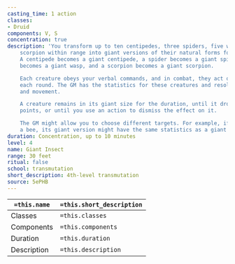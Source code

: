 ```yaml
---
casting_time: 1 action
classes:
- Druid
components: V, S
concentration: true
description: 'You transform up to ten centipedes, three spiders, five wasps, or one
    scorpion within range into giant versions of their natural forms for the duration.
    A centipede becomes a giant centipede, a spider becomes a giant spider, a wasp
    becomes a giant wasp, and a scorpion becomes a giant scorpion.

    Each creature obeys your verbal commands, and in combat, they act on your turn
    each round. The GM has the statistics for these creatures and resolves their actions
    and movement.

    A creature remains in its giant size for the duration, until it drops to 0 hit
    points, or until you use an action to dismiss the effect on it.

    The GM might allow you to choose different targets. For example, if you transform
    a bee, its giant version might have the same statistics as a giant wasp.'
duration: Concentration, up to 10 minutes
level: 4
name: Giant Insect
range: 30 feet
ritual: false
school: transmutation
short_description: 4th-level transmutation
source: 5ePHB
---
```


| `=this.name` | `=this.short_description` |
| ------------ | ------------------------- |
| Classes      | `=this.classes`           |
| Components   | `=this.components`        |
| Duration     | `=this.duration`          |
| Description  | `=this.description`       |